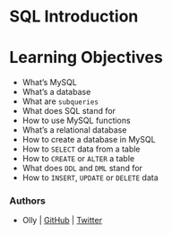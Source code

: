 # SQL Introduction

# Learning Objectives

* What’s MySQL
* What’s a database
* What are `subqueries`
* What does SQL stand for
* How to use MySQL functions
* What’s a relational database
* How to create a database in MySQL
* How to `SELECT` data from a table
* How to `CREATE` or `ALTER` a table
* What does `DDL` and `DML` stand for
* How to `INSERT`, `UPDATE` or `DELETE` data


### Authors
* Olly | [GitHub](https://github.com/ollyimanishimwe) | [Twitter](https://twitter.com/OllyImanishimwe)